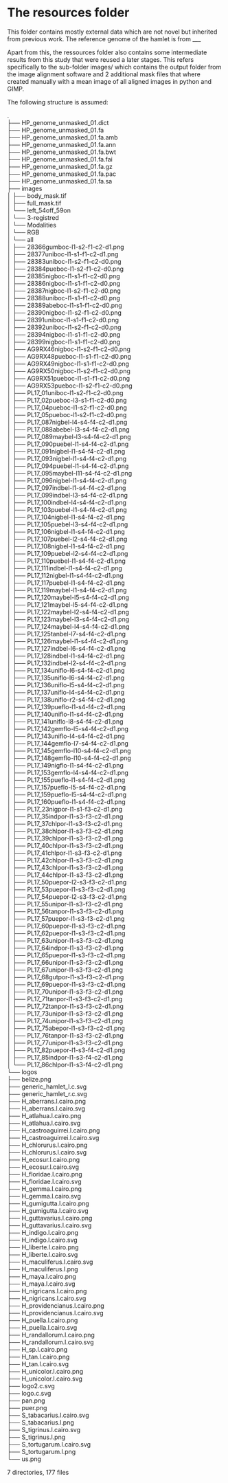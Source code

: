 # The resources folder

This folder contains mostly external data which are not novel but inherited from previous work.
The reference genome of the hamlet is from ___

Apart from this, the ressources folder also contains some intermediate results from this study that were reused a later stages. This refers specifically to the sub-folder images/ which contains the output folder from the image alignment software and 2 additional mask files that where created manually with a mean image of all aligned images in python and GIMP.

The following structure is assumed:


.<br>
├── HP_genome_unmasked_01.dict<br>
├── HP_genome_unmasked_01.fa<br>
├── HP_genome_unmasked_01.fa.amb<br>
├── HP_genome_unmasked_01.fa.ann<br>
├── HP_genome_unmasked_01.fa.bwt<br>
├── HP_genome_unmasked_01.fa.fai<br>
├── HP_genome_unmasked_01.fa.gz<br>
├── HP_genome_unmasked_01.fa.pac<br>
├── HP_genome_unmasked_01.fa.sa<br>
├── images<br>
│   ├── body_mask.tif<br>
│   ├── full_mask.tif<br>
│   └── left_54off_59on<br>
│       └── 3-registred<br>
│           └── Modalities<br>
│               └── RGB<br>
│                   └── all<br>
│                       ├── 28366gumboc-l1-s2-f1-c2-d1.png<br>
│                       ├── 28377uniboc-l1-s1-f1-c2-d1.png<br>
│                       ├── 28383uniboc-l1-s2-f1-c2-d0.png<br>
│                       ├── 28384pueboc-l1-s2-f1-c2-d0.png<br>
│                       ├── 28385nigboc-l1-s1-f1-c2-d0.png<br>
│                       ├── 28386nigboc-l1-s1-f1-c2-d0.png<br>
│                       ├── 28387nigboc-l1-s2-f1-c2-d0.png<br>
│                       ├── 28388uniboc-l1-s1-f1-c2-d0.png<br>
│                       ├── 28389abeboc-l1-s1-f1-c2-d0.png<br>
│                       ├── 28390nigboc-l1-s2-f1-c2-d0.png<br>
│                       ├── 28391uniboc-l1-s1-f1-c2-d0.png<br>
│                       ├── 28392uniboc-l1-s2-f1-c2-d0.png<br>
│                       ├── 28394nigboc-l1-s1-f1-c2-d0.png<br>
│                       ├── 28399nigboc-l1-s1-f1-c2-d0.png<br>
│                       ├── AG9RX46nigboc-l1-s2-f1-c2-d0.png<br>
│                       ├── AG9RX48pueboc-l1-s1-f1-c2-d0.png<br>
│                       ├── AG9RX49nigboc-l1-s1-f1-c2-d0.png<br>
│                       ├── AG9RX50nigboc-l1-s2-f1-c2-d0.png<br>
│                       ├── AG9RX51pueboc-l1-s1-f1-c2-d0.png<br>
│                       ├── AG9RX53pueboc-l1-s2-f1-c2-d0.png<br>
│                       ├── PL17_01uniboc-l1-s2-f1-c2-d0.png<br>
│                       ├── PL17_02pueboc-l3-s1-f1-c2-d0.png<br>
│                       ├── PL17_04pueboc-l1-s2-f1-c2-d0.png<br>
│                       ├── PL17_05pueboc-l1-s2-f1-c2-d0.png<br>
│                       ├── PL17_087nigbel-l4-s4-f4-c2-d1.png<br>
│                       ├── PL17_088abebel-l3-s4-f4-c2-d1.png<br>
│                       ├── PL17_089maybel-l3-s4-f4-c2-d1.png<br>
│                       ├── PL17_090puebel-l1-s4-f4-c2-d1.png<br>
│                       ├── PL17_091nigbel-l1-s4-f4-c2-d1.png<br>
│                       ├── PL17_093nigbel-l1-s4-f4-c2-d1.png<br>
│                       ├── PL17_094puebel-l1-s4-f4-c2-d1.png<br>
│                       ├── PL17_095maybel-l11-s4-f4-c2-d1.png<br>
│                       ├── PL17_096nigbel-l1-s4-f4-c2-d1.png<br>
│                       ├── PL17_097indbel-l1-s4-f4-c2-d1.png<br>
│                       ├── PL17_099indbel-l3-s4-f4-c2-d1.png<br>
│                       ├── PL17_100indbel-l4-s4-f4-c2-d1.png<br>
│                       ├── PL17_103puebel-l1-s4-f4-c2-d1.png<br>
│                       ├── PL17_104nigbel-l1-s4-f4-c2-d1.png<br>
│                       ├── PL17_105puebel-l3-s4-f4-c2-d1.png<br>
│                       ├── PL17_106nigbel-l1-s4-f4-c2-d1.png<br>
│                       ├── PL17_107puebel-l2-s4-f4-c2-d1.png<br>
│                       ├── PL17_108nigbel-l1-s4-f4-c2-d1.png<br>
│                       ├── PL17_109puebel-l2-s4-f4-c2-d1.png<br>
│                       ├── PL17_110puebel-l1-s4-f4-c2-d1.png<br>
│                       ├── PL17_111indbel-l1-s4-f4-c2-d1.png<br>
│                       ├── PL17_112nigbel-l1-s4-f4-c2-d1.png<br>
│                       ├── PL17_117puebel-l1-s4-f4-c2-d1.png<br>
│                       ├── PL17_119maybel-l1-s4-f4-c2-d1.png<br>
│                       ├── PL17_120maybel-l5-s4-f4-c2-d1.png<br>
│                       ├── PL17_121maybel-l5-s4-f4-c2-d1.png<br>
│                       ├── PL17_122maybel-l2-s4-f4-c2-d1.png<br>
│                       ├── PL17_123maybel-l3-s4-f4-c2-d1.png<br>
│                       ├── PL17_124maybel-l4-s4-f4-c2-d1.png<br>
│                       ├── PL17_125tanbel-l7-s4-f4-c2-d1.png<br>
│                       ├── PL17_126maybel-l1-s4-f4-c2-d1.png<br>
│                       ├── PL17_127indbel-l6-s4-f4-c2-d1.png<br>
│                       ├── PL17_128indbel-l1-s4-f4-c2-d1.png<br>
│                       ├── PL17_132indbel-l2-s4-f4-c2-d1.png<br>
│                       ├── PL17_134uniflo-l6-s4-f4-c2-d1.png<br>
│                       ├── PL17_135uniflo-l6-s4-f4-c2-d1.png<br>
│                       ├── PL17_136uniflo-l5-s4-f4-c2-d1.png<br>
│                       ├── PL17_137uniflo-l4-s4-f4-c2-d1.png<br>
│                       ├── PL17_138uniflo-r2-s4-f4-c2-d1.png<br>
│                       ├── PL17_139pueflo-l1-s4-f4-c2-d1.png<br>
│                       ├── PL17_140uniflo-l1-s4-f4-c2-d1.png<br>
│                       ├── PL17_141uniflo-l8-s4-f4-c2-d1.png<br>
│                       ├── PL17_142gemflo-l5-s4-f4-c2-d1.png<br>
│                       ├── PL17_143uniflo-l4-s4-f4-c2-d1.png<br>
│                       ├── PL17_144gemflo-l7-s4-f4-c2-d1.png<br>
│                       ├── PL17_145gemflo-l10-s4-f4-c2-d1.png<br>
│                       ├── PL17_148gemflo-l10-s4-f4-c2-d1.png<br>
│                       ├── PL17_149nigflo-l1-s4-f4-c2-d1.png<br>
│                       ├── PL17_153gemflo-l4-s4-f4-c2-d1.png<br>
│                       ├── PL17_155pueflo-l1-s4-f4-c2-d1.png<br>
│                       ├── PL17_157pueflo-l5-s4-f4-c2-d1.png<br>
│                       ├── PL17_159pueflo-l5-s4-f4-c2-d1.png<br>
│                       ├── PL17_160pueflo-l1-s4-f4-c2-d1.png<br>
│                       ├── PL17_23nigpor-l1-s1-f3-c2-d1.png<br>
│                       ├── PL17_35indpor-l1-s3-f3-c2-d1.png<br>
│                       ├── PL17_37chlpor-l1-s3-f3-c2-d1.png<br>
│                       ├── PL17_38chlpor-l1-s3-f3-c2-d1.png<br>
│                       ├── PL17_39chlpor-l1-s3-f3-c2-d1.png<br>
│                       ├── PL17_40chlpor-l1-s3-f3-c2-d1.png<br>
│                       ├── PL17_41chlpor-l1-s3-f3-c2-d1.png<br>
│                       ├── PL17_42chlpor-l1-s3-f3-c2-d1.png<br>
│                       ├── PL17_43chlpor-l1-s3-f3-c2-d1.png<br>
│                       ├── PL17_44chlpor-l1-s3-f3-c2-d1.png<br>
│                       ├── PL17_50puepor-l2-s3-f3-c2-d1.png<br>
│                       ├── PL17_53puepor-l1-s3-f3-c2-d1.png<br>
│                       ├── PL17_54puepor-l2-s3-f3-c2-d1.png<br>
│                       ├── PL17_55unipor-l1-s3-f3-c2-d1.png<br>
│                       ├── PL17_56tanpor-l1-s3-f3-c2-d1.png<br>
│                       ├── PL17_57puepor-l1-s3-f3-c2-d1.png<br>
│                       ├── PL17_60puepor-l1-s3-f3-c2-d1.png<br>
│                       ├── PL17_62puepor-l1-s3-f3-c2-d1.png<br>
│                       ├── PL17_63unipor-l1-s3-f3-c2-d1.png<br>
│                       ├── PL17_64indpor-l1-s3-f3-c2-d1.png<br>
│                       ├── PL17_65puepor-l1-s3-f3-c2-d1.png<br>
│                       ├── PL17_66unipor-l1-s3-f3-c2-d1.png<br>
│                       ├── PL17_67unipor-l1-s3-f3-c2-d1.png<br>
│                       ├── PL17_68gutpor-l1-s3-f3-c2-d1.png<br>
│                       ├── PL17_69puepor-l1-s3-f3-c2-d1.png<br>
│                       ├── PL17_70unipor-l1-s3-f3-c2-d1.png<br>
│                       ├── PL17_71tanpor-l1-s3-f3-c2-d1.png<br>
│                       ├── PL17_72tanpor-l1-s3-f3-c2-d1.png<br>
│                       ├── PL17_73unipor-l1-s3-f3-c2-d1.png<br>
│                       ├── PL17_74unipor-l1-s3-f3-c2-d1.png<br>
│                       ├── PL17_75abepor-l1-s3-f3-c2-d1.png<br>
│                       ├── PL17_76tanpor-l1-s3-f3-c2-d1.png<br>
│                       ├── PL17_77unipor-l1-s3-f3-c2-d1.png<br>
│                       ├── PL17_82puepor-l1-s3-f4-c2-d1.png<br>
│                       ├── PL17_85indpor-l1-s3-f4-c2-d1.png<br>
│                       └── PL17_86chlpor-l1-s3-f4-c2-d1.png<br>
└── logos<br>
    ├── belize.png<br>
    ├── generic_hamlet_l.c.svg<br>
    ├── generic_hamlet_r.c.svg<br>
    ├── H_aberrans.l.cairo.png<br>
    ├── H_aberrans.l.cairo.svg<br>
    ├── H_atlahua.l.cairo.png<br>
    ├── H_atlahua.l.cairo.svg<br>
    ├── H_castroaguirrei.l.cairo.png<br>
    ├── H_castroaguirrei.l.cairo.svg<br>
    ├── H_chlorurus.l.cairo.png<br>
    ├── H_chlorurus.l.cairo.svg<br>
    ├── H_ecosur.l.cairo.png<br>
    ├── H_ecosur.l.cairo.svg<br>
    ├── H_floridae.l.cairo.png<br>
    ├── H_floridae.l.cairo.svg<br>
    ├── H_gemma.l.cairo.png<br>
    ├── H_gemma.l.cairo.svg<br>
    ├── H_gumigutta.l.cairo.png<br>
    ├── H_gumigutta.l.cairo.svg<br>
    ├── H_guttavarius.l.cairo.png<br>
    ├── H_guttavarius.l.cairo.svg<br>
    ├── H_indigo.l.cairo.png<br>
    ├── H_indigo.l.cairo.svg<br>
    ├── H_liberte.l.cairo.png<br>
    ├── H_liberte.l.cairo.svg<br>
    ├── H_maculiferus.l.cairo.svg<br>
    ├── H_maculiferus.l.png<br>
    ├── H_maya.l.cairo.png<br>
    ├── H_maya.l.cairo.svg<br>
    ├── H_nigricans.l.cairo.png<br>
    ├── H_nigricans.l.cairo.svg<br>
    ├── H_providencianus.l.cairo.png<br>
    ├── H_providencianus.l.cairo.svg<br>
    ├── H_puella.l.cairo.png<br>
    ├── H_puella.l.cairo.svg<br>
    ├── H_randallorum.l.cairo.png<br>
    ├── H_randallorum.l.cairo.svg<br>
    ├── H_sp.l.cairo.png<br>
    ├── H_tan.l.cairo.png<br>
    ├── H_tan.l.cairo.svg<br>
    ├── H_unicolor.l.cairo.png<br>
    ├── H_unicolor.l.cairo.svg<br>
    ├── logo2.c.svg<br>
    ├── logo.c.svg<br>
    ├── pan.png<br>
    ├── puer.png<br>
    ├── S_tabacarius.l.cairo.svg<br>
    ├── S_tabacarius.l.png<br>
    ├── S_tigrinus.l.cairo.svg<br>
    ├── S_tigrinus.l.png<br>
    ├── S_tortugarum.l.cairo.svg<br>
    ├── S_tortugarum.l.png<br>
    └── us.png<br>

7 directories, 177 files